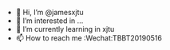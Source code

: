 - 👋 Hi, I’m @jamesxjtu
- 👀 I’m interested in ...
- 🌱 I’m currently learning in xjtu
- 📫 How to reach me :Wechat:TBBT20190516

<!---
jamesxjtu/jamesxjtu is a ✨ special ✨ repository because its `README.md` (this file) appears on your GitHub profile.
You can click the Preview link to take a look at your changes.
--->
